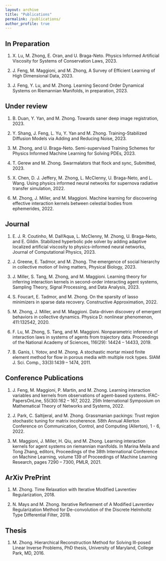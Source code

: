 ```yaml
---
layout: archive
title: "Publications"
permalink: /publications/
author_profile: true
---
```

<!---
{% if author.googlescholar %}
  You can also find my articles on <u><a href="{{author.googlescholar}}">my Google Scholar profile</a>.</u>
{% endif %}

{% include base_path %}

{% for post in site.publications reversed %}
  {% include archive-single.html %}
{% endfor %}
--->

**In Preparation**
------
1. X. Lu, M. Zhong, E. Oran, and U. Braga-Neto. Physics Informed Artificial Viscosity for Systems of Conservation Laws, 2023.

1. J. Feng, M. Maggioni, and M. Zhong, A Survey of Efficient Learning of High Dimensional Data, 2023.

1. J. Feng, Y. Lu, and M. Zhong.  Learning Second Order Dynamical Systems on Riemannian Manifolds, in preparation, 2023.


**Under review**
------
1. B. Duan, Y. Yan, and M. Zhong. Towards saner deep image registration, 2023.

1. Y. Shang, J. Feng, L. Yu, Y. Yan and M. Zhong.  Training-Stabilized Diffusion Models via Adding and Reducing Noise, 2023.

1. M. Zhong, and U. Braga-Neto.  Semi-supervised Training Schemes for Physics Informed Machine Learning for Solving PDEs, 2023.

1. T. Gerew and M. Zhong. Swarmalators that flock and sync, Submitted, 2023.

1. X. Chen, D. J. Jeffery, M. Zhong, L. McClenny, U. Braga-Neto, and L. Wang. Using physics informed neural networks for supernova radiative transfer simulation, 2022.

1. M. Zhong, J. Miller, and M. Maggioni. Machine learning for discovering effective interaction kernels between celestial bodies from ephemerides, $2022$.

**Journal**
------
1. E. J. R. Coutinho, M. Dall’Aqua, L. McClenny, M. Zhong, U. Braga-Neto, and E. Gildin. Stabilized hyperbolic pde solver by adding adaptive localized artificial viscosity to physics-informed neural networks, Journal of Computational Physics, 2023.

1. J. Greene, E. Tadmor, and M. Zhong. The emergence of social hierarchy in collective motion of living matters, Physical Biology, 2023.

1. J. Miller, S. Tang, M. Zhong, and M. Maggioni. Learning theory for inferring interaction kernels in second-order interacting agent systems, Sampling Theory, Signal Processing, and Data Analysis, 2023.

1. S. Foucart, E. Tadmor, and M. Zhong. On the sparsity of lasso minimizers in sparse data recovery. Constructive Approximation, 2022.

1. M. Zhong, J. Miller, and M. Maggioni. Data-driven discovery of emergent behaviors in collective dynamics. Physica D: nonlinear phenomenon, 411:132542, 2020.

1. F. Lu, M. Zhong, S. Tang, and M. Maggioni. Nonparametric inference of interaction laws in systems of agents from trajectory data. Proceedings of the National Academy of Sciences, 116(29): 14424 – 14433, 2019.

1. B. Ganis, I. Yotov, and M. Zhong. A stochastic mortar mixed finite element method for flow in porous media with multiple rock types. SIAM J. Sci. Comp., 33(3):1439 – 1474, 2011.


**Conference Publications**
------
1. J. Feng, M. Maggioni, P. Martin, and M. Zhong. Learning interaction variables and kernels from observations of agent-based systems. IFAC-PapersOnLine, 55(30):162 – 167, 2022. 25th International Symposium on Mathematical Theory of Networks and Systems, 2022.

1. J. Park, C. Saltijeral, and M. Zhong. Grassmanian packings: Trust region stochastic tuning for matrix incoherence. 58th Annual Allerton Conference on Communication, Control, and Computing (Allerton), 1 - 6, 2022.

1. M. Maggioni, J. Miller, H. Qiu, and M. Zhong. Learning interaction kernels for agent systems on riemannian manifolds. In Marina Meila and Tong Zhang, editors, Proceedings of the 38th International Conference on Machine Learning, volume 139 of Proceedings of Machine Learning Research, pages 7290 – 7300, PMLR, 2021.

**ArXiv PrePrint**
------
1. M. Zhong. Time Relaxation with Iterative Modified Lavrentiev Regularization, 2018.

1. N. Mays and M. Zhong. Iterative Refinement of A Modified Lavrentiev Regularization Method for De-convolution of the Discrete Helmholtz Type Differential Filter, 2018.

**Thesis**
------
1. M. Zhong. Hierarchical Reconstruction Method for Solving Ill-posed Linear Inverse Problems, PhD thesis, University of Maryland, College Park, MD, 2016.